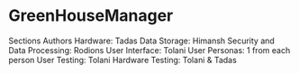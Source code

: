 # GreenHouseManager

Sections Authors
Hardware: Tadas
Data Storage: Himansh
Security and Data Processing: Rodions
User Interface: Tolani
User Personas: 1 from each person
User Testing: Tolani
Hardware Testing: Tolani & Tadas
